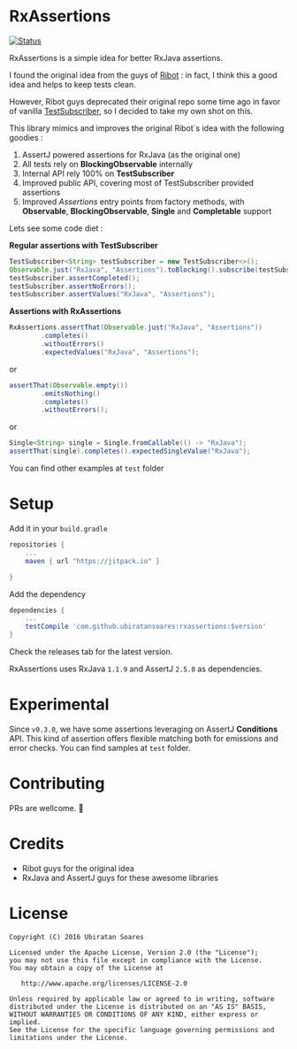 # RxAssertions

[![Status](https://travis-ci.org/ubiratansoares/rxassertions.svg?branch=master)](https://travis-ci.org/ubiratansoares/rxassertions)  

RxAssertions is a simple idea for better RxJava assertions. 

I found the original idea from the guys of [Ribot](https://github.com/ribot/assertj-rx) : in fact, I think this a good idea and helps to keep tests clean.

However, Ribot guys deprecated their original repo some time ago in favor of vanilla [TestSubscriber](http://reactivex.io/RxJava/javadoc/rx/observers/TestSubscriber.html), so I decided to take my own shot on this.

This library mimics and improves the original Ribot`s idea with the following goodies :

1. AssertJ powered assertions for RxJava (as the original one)
2. All tests rely on **BlockingObservable** internally
2. Internal API rely 100% on **TestSubscriber**
3. Improved public API, covering most of TestSubscriber provided assertions
4. Improved _Assertions_ entry points from factory methods, with **Observable**, **BlockingObservable**, **Single** and **Completable** support

Lets see some code diet :

**Regular assertions with TestSubscriber**
```java
TestSubscriber<String> testSubscriber = new TestSubscriber<>();
Observable.just("RxJava", "Assertions").toBlocking().subscribe(testSubscriber);
testSubscriber.assertCompleted();
testSubscriber.assertNoErrors();
testSubscriber.assertValues("RxJava", "Assertions");
```

**Assertions with RxAssertions**
```java
RxAssertions.assertThat(Observable.just("RxJava", "Assertions"))
		.completes()
		.withoutErrors()
		.expectedValues("RxJava", "Assertions");
```
or

```java
assertThat(Observable.empty())
		.emitsNothing()
		.completes()
		.withoutErrors();
```
or

```java
Single<String> single = Single.fromCallable(() -> "RxJava");
assertThat(single).completes().expectedSingleValue("RxJava");
```

You can find other examples at `test` folder

# Setup

Add it in your `build.gradle`

```groovy
repositories {
	...
	maven { url "https://jitpack.io" }

}
```
Add the dependency

```groovy
dependencies {
	...
	testCompile 'com.github.ubiratansoares:rxassertions:$version'
}
```

Check the releases tab for the latest version.

RxAssertions uses RxJava `1.1.9` and AssertJ `2.5.0` as dependencies.

# Experimental

Since `v0.3.0`, we have some assertions leveraging on AssertJ **Conditions** API. This kind of assertion offers flexible matching both for emissions and error checks. You can find samples at `test` folder.

# Contributing

PRs are wellcome. :rocket:

# Credits

- Ribot guys for the original idea
- RxJava and AssertJ guys for these awesome libraries

# License

```
Copyright (C) 2016 Ubiratan Soares

Licensed under the Apache License, Version 2.0 (the "License");
you may not use this file except in compliance with the License.
You may obtain a copy of the License at

   http://www.apache.org/licenses/LICENSE-2.0

Unless required by applicable law or agreed to in writing, software
distributed under the License is distributed on an "AS IS" BASIS,
WITHOUT WARRANTIES OR CONDITIONS OF ANY KIND, either express or implied.
See the License for the specific language governing permissions and
limitations under the License.
```


